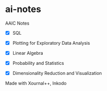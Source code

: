 # ai-notes
AAIC Notes

- [x] SQL

- [x] Plotting for Exploratory Data Analysis

- [x] Linear Algebra

- [x] Probability and Statistics

- [x] Dimensionality Reduction and Visualization

Made with Xournal++, Inkodo
